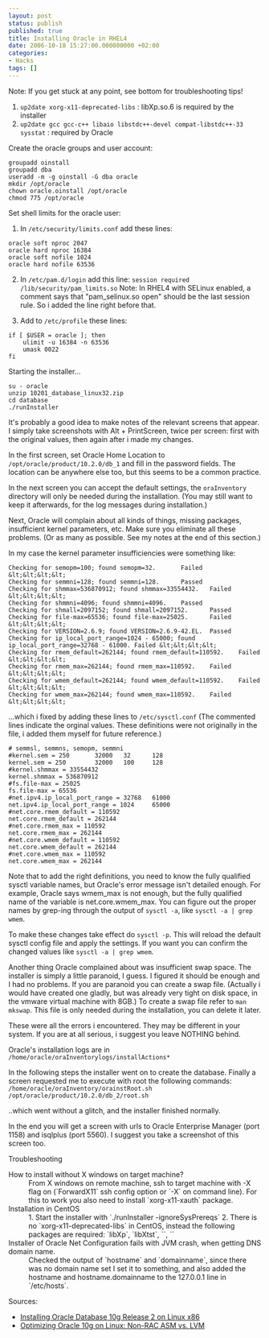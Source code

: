 ```yaml
---
layout: post
status: publish
published: true
title: Installing Oracle in RHEL4
date: 2006-10-18 15:27:00.000000000 +02:00
categories:
- Hacks
tags: []
---
```

Note: If you get stuck at any point, see bottom for troubleshooting tips!

1. `up2date xorg-x11-deprecated-libs` : libXp.so.6 is required by the installer
2. `up2date gcc gcc-c++ libaio libstdc++-devel compat-libstdc++-33 sysstat` : required by Oracle

Create the oracle groups and user account:


```
groupadd oinstall
groupadd dba
useradd -m -g oinstall -G dba oracle
mkdir /opt/oracle
chown oracle.oinstall /opt/oracle
chmod 775 /opt/oracle
```


Set shell limits for the oracle user:

1. In `/etc/security/limits.conf` add these lines:

```
oracle soft nproc 2047
oracle hard nproc 16384
oracle soft nofile 1024
oracle hard nofile 63536
```

2. In `/etc/pam.d/login` add this line: `session required /lib/security/pam_limits.so`
Note: In RHEL4 with SELinux enabled, a comment says that "pam_selinux.so open" should be the last session rule. So i added the line right before that. 

3. Add to `/etc/profile` these lines:

```
if [ $USER = oracle ]; then
    ulimit -u 16384 -n 63536
    umask 0022
fi
```


Starting the installer... 


```
su - oracle
unzip 10201_database_linux32.zip
cd database
./runInstaller
```


It's probably a good idea to make notes of the relevant screens that appear. I simply take screenshots with Alt + PrintScreen, twice per screen: first with the original values, then again after i made my changes. 

In the first screen, set Oracle Home Location to `/opt/oracle/product/10.2.0/db_1` and fill in the password fields. The location can be anywhere else too, but this seems to be a common practice.

In the next screen you can accept the default settings, the `oraInventory` directory will only be needed during the installation. (You may still want to keep it afterwards, for the log messages during installation.)

Next, Oracle will complain about all kinds of things, missing packages, insufficient kernel parameters, etc. Make sure you eliminate all these problems. (Or as many as possible. See my notes at the end of this section.)

In my case the kernel parameter insufficiencies were something like:

```
Checking for semopm=100; found semopm=32.       Failed &lt;&lt;&lt;&lt;
Checking for semmni=128; found semmni=128.      Passed
Checking for shmmax=536870912; found shmmax=33554432.   Failed &lt;&lt;&lt;&lt;
Checking for shmmni=4096; found shmmni=4096.    Passed
Checking for shmall=2097152; found shmall=2097152.      Passed
Checking for file-max=65536; found file-max=25025.      Failed &lt;&lt;&lt;&lt;
Checking for VERSION=2.6.9; found VERSION=2.6.9-42.EL.  Passed
Checking for ip_local_port_range=1024 - 65000; found ip_local_port_range=32768 - 61000. Failed &lt;&lt;&lt;&lt;
Checking for rmem_default=262144; found rmem_default=110592.    Failed &lt;&lt;&lt;&lt;
Checking for rmem_max=262144; found rmem_max=110592.    Failed &lt;&lt;&lt;&lt;
Checking for wmem_default=262144; found wmem_default=110592.    Failed &lt;&lt;&lt;&lt;
Checking for wmem_max=262144; found wmem_max=110592.    Failed &lt;&lt;&lt;&lt;
```


...which i fixed by adding these lines to `/etc/sysctl.conf`
(The commented lines indicate the orginal values. These definitions were not originally in the file, i added them myself for future reference.)

```
# semmsl, semmns, semopm, semmni
#kernel.sem = 250       32000   32      128
kernel.sem = 250        32000   100     128
#kernel.shmmax = 33554432
kernel.shmmax = 536870912
#fs.file-max = 25025
fs.file-max = 65536
#net.ipv4.ip_local_port_range = 32768   61000
net.ipv4.ip_local_port_range = 1024     65000
#net.core.rmem_default = 110592
net.core.rmem_default = 262144
#net.core.rmem_max = 110592
net.core.rmem_max = 262144
#net.core.wmem_default = 110592
net.core.wmem_default = 262144
#net.core.wmem_max = 110592
net.core.wmem_max = 262144
```


Note that to add the right definitions, you need to know the fully qualified sysctl variable names, but Oracle's error message isn't detailed enough. For example, Oracle says wmem_max is not enough, but the fully qualified name of the variable is net.core.wmem_max. You can figure out the proper names by grep-ing through the output of `sysctl -a`, like `sysctl -a | grep wmem`.

To make these changes take effect do `sysctl -p`. This will reload the default sysctl config file and apply the settings. If you want you can confirm the changed values like `sysctl -a | grep wmem`.

Another thing Oracle complained about was insufficient swap space. The installer is simply a little paranoid, I guess. I figured it should be enough and I had no problems. If you are paranoid you can create a swap file. (Actually i would have created one gladly, but was already very tight on disk space, in the vmware virtual machine with 8GB.) To create a swap file refer to `man mkswap`. This file is only needed during the installation, you can delete it later.

These were all the errors i encountered. They may be different in your system. If you are at all serious, i suggest you leave NOTHING behind. 

Oracle's installation logs are in `/home/oracle/oraInventorylogs/installActions*`

In the following steps the installer went on to create the database. Finally a screen requested me to execute with root the following commands:
`/home/oracle/oraInventory/orainstRoot.sh`
`/opt/oracle/product/10.2.0/db_2/root.sh`

..which went without a glitch, and the installer finished normally.

In the end you will get a screen with urls to Oracle Enterprise Manager (port 1158) and isqlplus (port 5560). I suggest you take a screenshot of this screen too.

Troubleshooting

<dl>
<dt>How to install without X windows on target machine?</dt>
<dd>From X windows on remote machine, ssh to target machine with -X flag on (`ForwardX11` ssh config option or `-X` on command line). For this to work you also need to install `xorg-x11-xauth` package.</dd>
<dt>Installation in CentOS</dt>
<dd>1. Start the installer with `./runInstaller -ignoreSysPrereqs`
2. There is no `xorg-x11-deprecated-libs` in CentOS, instead the following packages are required: `libXp`, `libXtst`, ``, ``
</dd>
<dt>Installer of Oracle Net Configuration fails with JVM crash, when getting DNS domain name.</dt>
<dd>Checked the output of `hostname` and `domainname`, since there was no domain name set I set it to something, and also added the hostname and hostname.domainname to the 127.0.0.1 line in `/etc/hosts`.</dd>
</dl>

Sources:
<ul>
<li><a href="http://www.oracle.com/technology/pub/articles/smiley_10gdb_install.html">Installing Oracle Database 10g Release 2 on Linux x86</a></li>
<li><a href="http://www.linuxjournal.com/article/8539">Optimizing Oracle 10g on Linux: Non-RAC ASM vs. LVM</a></li>
</ul>
